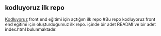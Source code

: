 ## kodluyoruz ilk repo ##
[Kodluyoruz](https://www.kodluyoruz.org/) front end eğitimi için açtığım ilk repo
#Bu repo kodluyoruz front end eğitimi için oluşturduğumuz ilk repo. içinde bir adet READMI ve bir adet index.html bulunmaktadır.

